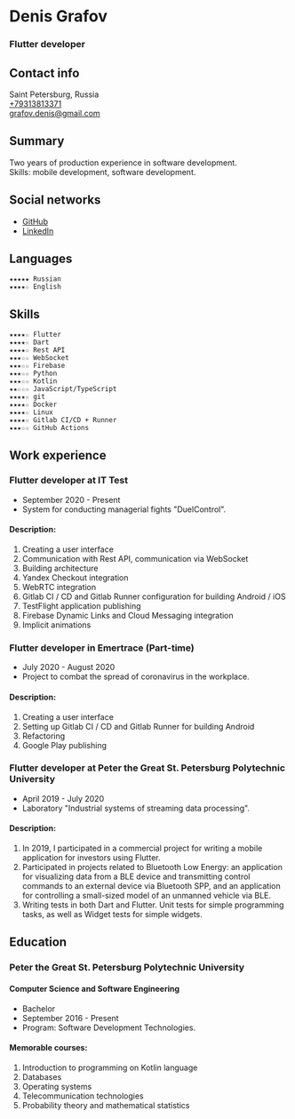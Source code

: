 # Denis Grafov
### Flutter developer

## Contact info
Saint Petersburg, Russia  
[+79313813371](tel:+79313813371)  
[grafov.denis@gmail.com](mailto:grafov.denis@gmail.com)  

## Summary
Two years of production experience in software development.  
Skills: mobile development, software development.  

## Social networks
* [GitHub](https://github.com/grafovdenis)
* [LinkedIn](https://www.linkedin.com/in/denis-grafov/)

## Languages
    ★★★★★ Russian
    ★★★★☆ English

## Skills
    ★★★★☆ Flutter
    ★★★★☆ Dart
    ★★★★☆ Rest API
    ★★★☆☆ WebSocket
    ★★★☆☆ Firebase
    ★★★☆☆ Python
    ★★★☆☆ Kotlin
    ★★☆☆☆ JavaScript/TypeScript
    ★★★★☆ git
    ★★★★☆ Docker
    ★★★★☆ Linux
    ★★★★☆ Gitlab CI/CD + Runner
    ★★★☆☆ GitHub Actions

## Work experience
### Flutter developer at IT Test
* September 2020 - Present
* System for conducting managerial fights "DuelControl".

#### Description:
1. Creating a user interface
2. Communication with Rest API, communication via WebSocket
3. Building architecture
4. Yandex Checkout integration
5. WebRTC integration
6. Gitlab CI / CD and Gitlab Runner configuration for building Android / iOS
7. TestFlight application publishing
8. Firebase Dynamic Links and Cloud Messaging integration
9. Implicit animations

### Flutter developer in Emertrace (Part-time)
* July 2020 - August 2020
* Project to combat the spread of coronavirus in the workplace.

#### Description:
1. Creating a user interface
2. Setting up Gitlab CI / CD and Gitlab Runner for building Android
3. Refactoring
4. Google Play publishing

### Flutter developer at Peter the Great St. Petersburg Polytechnic University
* April 2019 - July 2020
* Laboratory "Industrial systems of streaming data processing".

#### Description:
1. In 2019, I participated in a commercial project for writing a mobile application for investors using Flutter.
2. Participated in projects related to Bluetooth Low Energy: an application for visualizing data from a BLE device and transmitting control commands to an external device via Bluetooth SPP, and an application for controlling a small-sized model of an unmanned vehicle via BLE.
3. Writing tests in both Dart and Flutter. Unit tests for simple programming tasks, as well as Widget tests for simple widgets.

## Education
### Peter the Great St. Petersburg Polytechnic University
#### Computer Science and Software Engineering
* Bachelor
* September 2016 - Present
* Program: Software Development Technologies.

#### Memorable courses:
1. Introduction to programming on Kotlin language
2. Databases
3. Operating systems
4. Telecommunication technologies
5. Probability theory and mathematical statistics